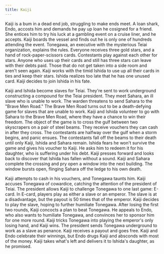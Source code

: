 ```yaml
---
title: Kaiji
---
```


Kaiji is a bum in a dead end job, struggling to make ends meet. A loan shark,
Endo, accosts him and demands he pay up loan he cosigned for a friend. She
entices him to try his luck at a gambling event on a cruise liner, and he
accepts. Kaiji boards the vessel and finds out he is only one of hundreds
attending the event. Tonegawa, an executive with the mysterious Teiai
organization, explains the rules. Everyone receives three gold stars, and a hand
of rock-paper-scissors cards. Contestants play against each other for stars.
Anyone who uses up their cards and still has three stars can leave with their
debts paid. Those that do not get taken into a side room and aren't seen again.
Kaiji works with the timid Ishida to use up all their cards in ties and keep
their stars. Ishida realizes too late that he has one unused card. Kaiji decides
to join Ishida in his fate.

Kaiji and Ishida become slaves for Teiai. They're sent to work underground
constructing a compound for the Teiai president. They meet Sahara, an ill slave
who is unable to work. The warden threatens to send Sahara to the "Brave Men
Road." The Brave Men Road turns out to be a death-defying game for slaves that
are unable to work. Kaiji and Ishida volunteer to go with Sahara to the Brave
Men Road, where they have a chance to win their freedom. The object of the game
is to cross the gulf between two skyscrapers on a pair of steel beams. They
receive vouchers they can cash in after they cross. The contestants are halfway
over the gulf when a storm begins, and panic ensues. The contestants fall off
the beams to their death until only Kaiji, Ishida and Sahara remain. Ishida
fears he won't survive the game and gives his voucher to Kaiji. He asks him to
redeem it for his daughter, who is suffering under his debt. Kaiji presses
forward and looks back to discover that Ishida has fallen without a sound. Kaiji
and Sahara complete the crossing and pry open a window into the next building.
The window bursts open, flinging Sahara off the ledge to his own death.

Kaiji attempts to cash in his vouchers, and Tonegawa taunts him. Kaiji accuses
Tonegawa of cowardice, catching the attention of the president of Teiai. The
president allows Kaiji to challenge Tonegawa to one last game: E-card. In
E-card, players play as either a slave or an emperor. The slave is at a
disadvantage, but the payout is 50 times that of the emperor. Kaiji decides to
play the slave, hoping to further humiliate Tonegawa. After losing the first two
rounds, Kaiji concocts a plan to beat Tonegawa. He appeals to Endo, who also
wants to humiliate Tonegawa, and convinces her to sponsor him for one more
round. Kaiji tricks Tonegawa into playing the emperor's only losing hand, and
Kaiji wins. The president sends Tonegawa underground to work as a slave as
penance. Kaiji receives a payout and goes free. Kaiji and Endo celebrate their
winnings, but Endo drugs Kaiji and absconds with most of the money. Kaiji takes
what's left and delivers it to Ishida's daughter, as he promised.
